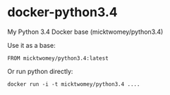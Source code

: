 docker-python3.4
================

My Python 3.4 Docker base (micktwomey/python3.4)

Use it as a base:

    FROM micktwomey/python3.4:latest

Or run python directly:

    docker run -i -t micktwomey/python3.4 ....
